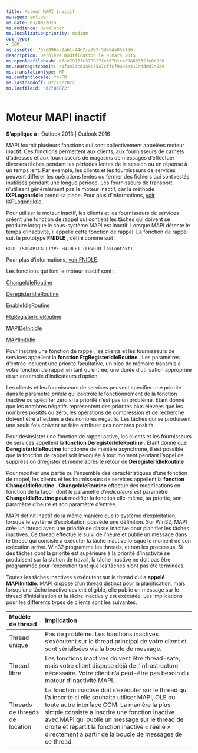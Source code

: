 ```yaml
---
title: Moteur MAPI inactif
manager: soliver
ms.date: 03/09/2015
ms.audience: Developer
ms.localizationpriority: medium
api_type:
- COM
ms.assetid: 755d096a-2a61-44d2-a765-5d464a857756
description: Dernière modification le 9 mars 2015
ms.openlocfilehash: d7ce7917fc378927fe567b1c499860332fe6c926
ms.sourcegitcommit: c0fae34cd3a9c75a7cffcf9ae8e417ddde07a989
ms.translationtype: MT
ms.contentlocale: fr-FR
ms.lasthandoff: 02/12/2022
ms.locfileid: "62783872"
---
```

# <a name="mapi-idle-engine"></a>Moteur MAPI inactif

  
  
**S’applique à** : Outlook 2013 | Outlook 2016 
  
MAPI fournit plusieurs fonctions qui sont collectivement appelées moteur inactif. Ces fonctions permettent aux clients, aux fournisseurs de carnets d’adresses et aux fournisseurs de magasins de messages d’effectuer diverses tâches pendant les périodes lentes de la session ou en réponse à un temps lent. Par exemple, les clients et les fournisseurs de services peuvent différer les opérations lentes ou fermer des fichiers qui sont restés inutilisés pendant une longue période. Les fournisseurs de transport n’utilisent généralement pas le moteur inactif, car la méthode **IXPLogon::Idle** prend sa place. Pour plus d’informations, [voir IXPLogon::Idle](ixplogon-idle.md).
  
Pour utiliser le moteur inactif, les clients et les fournisseurs de services créent une fonction de rappel qui contient les tâches qui doivent se produire lorsque le sous-système MAPI est inactif. Lorsque MAPI détecte le temps d’inactivité, il appelle cette fonction de rappel. La fonction de rappel suit le prototype **FNIDLE** , défini comme suit : 
  
 `BOOL (STDAPICALLTYPE FNIDLE) (LPVOID lpvContext)`
  
Pour plus d’informations, [voir FNIDLE](fnidle.md).
  
Les fonctions qui font le moteur inactif sont :
  
[ChangeIdleRoutine](changeidleroutine.md)
  
[DeregisterIdleRoutine](deregisteridleroutine.md)
  
[EnableIdleRoutine](enableidleroutine.md)
  
[FtgRegisterIdleRoutine](ftgregisteridleroutine.md)
  
[MAPIDeInitIdle](mapideinitidle.md)
  
[MAPIInitIdle](mapiinitidle.md)
  
Pour inscrire une fonction de rappel, les clients et les fournisseurs de services appellent la **fonction FtgRegisterIdleRoutine** . Les paramètres d’entrée incluent une priorité facultative, un bloc de mémoire transmis à votre fonction de rappel en tant qu’entrée, une durée d’utilisation appropriée et un ensemble d’indicateurs d’option. 
  
Les clients et les fournisseurs de services peuvent spécifier une priorité dans le paramètre _priIdle_ qui contrôle le fonctionnement de la fonction inactive ou spécifier zéro si la priorité n’est pas un problème. Étant donné que les nombres négatifs représentent des priorités plus élevées que les nombres positifs ou zéro, les opérations de compression et de recherche doivent être affectées à des nombres négatifs. Les tâches qui se produisent une seule fois doivent se faire attribuer des nombres positifs. 
  
Pour désinsister une fonction de rappel active, les clients et les fournisseurs de services appellent la **fonction DeregisterIdleRoutine** . Étant donné que **DeregisterIdleRoutine** fonctionne de manière asynchrone, il est possible que la fonction de rappel soit invoquée à tout moment pendant l’appel de suppression d’register et même après le retour de **DeregisterIdleRoutine** . 
  
Pour modifier une partie ou l’ensemble des caractéristiques d’une fonction de rappel, les clients et les fournisseurs de services appellent la **fonction ChangeIdleRoutine** . **ChangeIdleRoutine** effectue des modifications en fonction de la façon dont le paramètre  _d’indicateurs est_ paramétré ; **ChangeIdleRoutine peut** modifier la fonction elle-même, sa priorité, son paramètre d’heure et son paramètre d’entrée. 
  
MAPI définit inactif de la même manière que le système d’exploitation, lorsque le système d’exploitation possède une définition. Sur Win32, MAPI crée un thread avec une priorité de classe inactive pour planifier les tâches inactives. Ce thread effectue le suivi de l’heure et publie un message dans le thread qui consiste à exécuter la tâche inactive lorsque le moment de son exécution arrive. Win32 programme les threads, et non les processus. Si des tâches dont la priorité est supérieure à la priorité d’inactivité se produisent sur la station de travail, la tâche inactive ne doit pas être programmée pour l’exécution tant que les tâches n’ont pas été terminées. 
  
Toutes les tâches inactives s’exécutent sur le thread qui a **appelé MAPIInitIdle**. MAPI dispose d’un thread distinct pour la planification, mais lorsqu’une tâche inactive devient éligible, elle publie un message sur le thread d’initialisation et la tâche inactive y est exécutée. Les implications pour les différents types de clients sont les suivantes.
  
|**Modèle de thread**|**Implication**|
|:-----|:-----|
|Thread unique  <br/> |Pas de problème. Les fonctions inactives s’exécutent sur le thread principal de votre client et sont sérialisées via la boucle de message. |
|Thread libre  <br/> |Les fonctions inactives doivent être thread-safe, mais votre client dispose déjà de l’infrastructure nécessaire. Votre client n’a peut-être pas besoin du moteur d’inactivité MAPI. |
|Threads de threads de location  <br/> |La fonction inactive doit s’exécuter sur le thread qui l’a inscrite si elle souhaite utiliser MAPI, OLE ou toute autre interface COM. La manière la plus simple consiste à inscrire une fonction inactive avec MAPI qui publie un message sur le thread de droite et répartit la fonction inactive « réelle » directement à partir de la boucle de messages de ce thread. |
   

